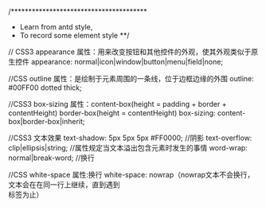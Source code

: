 /***************************************
 * Learn from antd style,
 * To record some element style
 **/
 
 // CSS3 appearance 属性：用来改变按钮和其他控件的外观，使其外观类似于原生控件
 appearance: normal|icon|window|button|menu|field|none;
 
 //CSS outline 属性：是绘制于元素周围的一条线，位于边框边缘的外围
 outline: #00FF00 dotted thick;
  
 //CSS3 box-sizing 属性：content-box(height = padding + border + contentHeight) border-box(height = contentHeight)
 box-sizing: content-box|border-box|inherit;
 
 //CSS3 文本效果
 text-shadow: 5px 5px 5px #FF0000; //阴影
 text-overflow: clip|ellipsis|string; //属性规定当文本溢出包含元素时发生的事情
 word-wrap: normal|break-word; //换行
 
 //CSS white-space 属性:换行
  white-space: nowrap（nowrap文本不会换行，文本会在在同一行上继续，直到遇到 <br> 标签为止）
